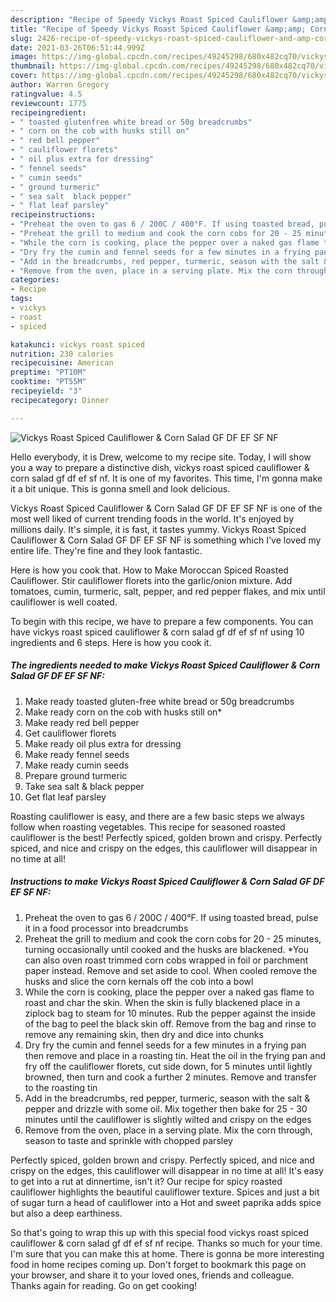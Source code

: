 ```yaml
---
description: "Recipe of Speedy Vickys Roast Spiced Cauliflower &amp;amp; Corn Salad GF DF EF SF NF"
title: "Recipe of Speedy Vickys Roast Spiced Cauliflower &amp;amp; Corn Salad GF DF EF SF NF"
slug: 2426-recipe-of-speedy-vickys-roast-spiced-cauliflower-and-amp-corn-salad-gf-df-ef-sf-nf
date: 2021-03-26T06:51:44.999Z
image: https://img-global.cpcdn.com/recipes/49245298/680x482cq70/vickys-roast-spiced-cauliflower-corn-salad-gf-df-ef-sf-nf-recipe-main-photo.jpg
thumbnail: https://img-global.cpcdn.com/recipes/49245298/680x482cq70/vickys-roast-spiced-cauliflower-corn-salad-gf-df-ef-sf-nf-recipe-main-photo.jpg
cover: https://img-global.cpcdn.com/recipes/49245298/680x482cq70/vickys-roast-spiced-cauliflower-corn-salad-gf-df-ef-sf-nf-recipe-main-photo.jpg
author: Warren Gregory
ratingvalue: 4.5
reviewcount: 1775
recipeingredient:
- " toasted glutenfree white bread or 50g breadcrumbs"
- " corn on the cob with husks still on"
- " red bell pepper"
- " cauliflower florets"
- " oil plus extra for dressing"
- " fennel seeds"
- " cumin seeds"
- " ground turmeric"
- " sea salt  black pepper"
- " flat leaf parsley"
recipeinstructions:
- "Preheat the oven to gas 6 / 200C / 400°F. If using toasted bread, pulse it in a food processor into breadcrumbs"
- "Preheat the grill to medium and cook the corn cobs for 20 - 25 minutes, turning occasionally until cooked and the husks are blackened. *You can also oven roast trimmed corn cobs wrapped in foil or parchment paper instead. Remove and set aside to cool. When cooled remove the husks and slice the corn kernals off the cob into a bowl"
- "While the corn is cooking, place the pepper over a naked gas flame to roast and char the skin. When the skin is fully blackened place in a ziplock bag to steam for 10 minutes. Rub the pepper against the inside of the bag to peel the black skin off. Remove from the bag and rinse to remove any remaining skin, then dry and dice into chunks"
- "Dry fry the cumin and fennel seeds for a few minutes in a frying pan then remove and place in a roasting tin. Heat the oil in the frying pan and fry off the cauliflower florets, cut side down, for 5 minutes until lightly browned, then turn and cook a further 2 minutes. Remove and transfer to the roasting tin"
- "Add in the breadcrumbs, red pepper, turmeric, season with the salt &amp; pepper and drizzle with some oil. Mix together then bake for 25 - 30 minutes until the cauliflower is slightly wilted and crispy on the edges"
- "Remove from the oven, place in a serving plate. Mix the corn through, season to taste and sprinkle with chopped parsley"
categories:
- Recipe
tags:
- vickys
- roast
- spiced

katakunci: vickys roast spiced 
nutrition: 230 calories
recipecuisine: American
preptime: "PT10M"
cooktime: "PT55M"
recipeyield: "3"
recipecategory: Dinner

---
```



![Vickys Roast Spiced Cauliflower &amp; Corn Salad GF DF EF SF NF](https://img-global.cpcdn.com/recipes/49245298/680x482cq70/vickys-roast-spiced-cauliflower-corn-salad-gf-df-ef-sf-nf-recipe-main-photo.jpg)

Hello everybody, it is Drew, welcome to my recipe site. Today, I will show you a way to prepare a distinctive dish, vickys roast spiced cauliflower &amp; corn salad gf df ef sf nf. It is one of my favorites. This time, I'm gonna make it a bit unique. This is gonna smell and look delicious.

Vickys Roast Spiced Cauliflower &amp; Corn Salad GF DF EF SF NF is one of the most well liked of current trending foods in the world. It's enjoyed by millions daily. It's simple, it is fast, it tastes yummy. Vickys Roast Spiced Cauliflower &amp; Corn Salad GF DF EF SF NF is something which I've loved my entire life. They're fine and they look fantastic.

Here is how you cook that. How to Make Moroccan Spiced Roasted Cauliflower. Stir cauliflower florets into the garlic/onion mixture. Add tomatoes, cumin, turmeric, salt, pepper, and red pepper flakes, and mix until cauliflower is well coated.


To begin with this recipe, we have to prepare a few components. You can have vickys roast spiced cauliflower &amp; corn salad gf df ef sf nf using 10 ingredients and 6 steps. Here is how you cook it.

<!--inarticleads1-->

##### The ingredients needed to make Vickys Roast Spiced Cauliflower &amp; Corn Salad GF DF EF SF NF:

1. Make ready  toasted gluten-free white bread or 50g breadcrumbs
1. Make ready  corn on the cob with husks still on*
1. Make ready  red bell pepper
1. Get  cauliflower florets
1. Make ready  oil plus extra for dressing
1. Make ready  fennel seeds
1. Make ready  cumin seeds
1. Prepare  ground turmeric
1. Take  sea salt &amp; black pepper
1. Get  flat leaf parsley


Roasting cauliflower is easy, and there are a few basic steps we always follow when roasting vegetables. This recipe for seasoned roasted cauliflower is the best! Perfectly spiced, golden brown and crispy. Perfectly spiced, and nice and crispy on the edges, this cauliflower will disappear in no time at all! 

<!--inarticleads2-->

##### Instructions to make Vickys Roast Spiced Cauliflower &amp; Corn Salad GF DF EF SF NF:

1. Preheat the oven to gas 6 / 200C / 400°F. If using toasted bread, pulse it in a food processor into breadcrumbs
1. Preheat the grill to medium and cook the corn cobs for 20 - 25 minutes, turning occasionally until cooked and the husks are blackened. *You can also oven roast trimmed corn cobs wrapped in foil or parchment paper instead. Remove and set aside to cool. When cooled remove the husks and slice the corn kernals off the cob into a bowl
1. While the corn is cooking, place the pepper over a naked gas flame to roast and char the skin. When the skin is fully blackened place in a ziplock bag to steam for 10 minutes. Rub the pepper against the inside of the bag to peel the black skin off. Remove from the bag and rinse to remove any remaining skin, then dry and dice into chunks
1. Dry fry the cumin and fennel seeds for a few minutes in a frying pan then remove and place in a roasting tin. Heat the oil in the frying pan and fry off the cauliflower florets, cut side down, for 5 minutes until lightly browned, then turn and cook a further 2 minutes. Remove and transfer to the roasting tin
1. Add in the breadcrumbs, red pepper, turmeric, season with the salt &amp; pepper and drizzle with some oil. Mix together then bake for 25 - 30 minutes until the cauliflower is slightly wilted and crispy on the edges
1. Remove from the oven, place in a serving plate. Mix the corn through, season to taste and sprinkle with chopped parsley


Perfectly spiced, golden brown and crispy. Perfectly spiced, and nice and crispy on the edges, this cauliflower will disappear in no time at all! It&#39;s easy to get into a rut at dinnertime, isn&#39;t it? Our recipe for spicy roasted cauliflower highlights the beautiful cauliflower texture. Spices and just a bit of sugar turn a head of cauliflower into a Hot and sweet paprika adds spice but also a deep earthiness. 

So that's going to wrap this up with this special food vickys roast spiced cauliflower &amp; corn salad gf df ef sf nf recipe. Thanks so much for your time. I'm sure that you can make this at home. There is gonna be more interesting food in home recipes coming up. Don't forget to bookmark this page on your browser, and share it to your loved ones, friends and colleague. Thanks again for reading. Go on get cooking!
